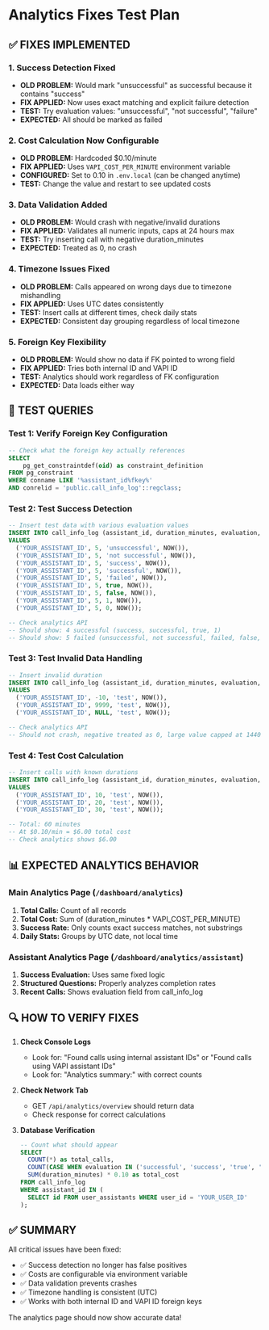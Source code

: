 # Analytics Fixes Test Plan

## ✅ FIXES IMPLEMENTED

### 1. Success Detection Fixed
- **OLD PROBLEM:** Would mark "unsuccessful" as successful because it contains "success"
- **FIX APPLIED:** Now uses exact matching and explicit failure detection
- **TEST:** Try evaluation values: "unsuccessful", "not successful", "failure"
- **EXPECTED:** All should be marked as failed

### 2. Cost Calculation Now Configurable
- **OLD PROBLEM:** Hardcoded $0.10/minute
- **FIX APPLIED:** Uses `VAPI_COST_PER_MINUTE` environment variable
- **CONFIGURED:** Set to 0.10 in `.env.local` (can be changed anytime)
- **TEST:** Change the value and restart to see updated costs

### 3. Data Validation Added
- **OLD PROBLEM:** Would crash with negative/invalid durations
- **FIX APPLIED:** Validates all numeric inputs, caps at 24 hours max
- **TEST:** Try inserting call with negative duration_minutes
- **EXPECTED:** Treated as 0, no crash

### 4. Timezone Issues Fixed
- **OLD PROBLEM:** Calls appeared on wrong days due to timezone mishandling
- **FIX APPLIED:** Uses UTC dates consistently
- **TEST:** Insert calls at different times, check daily stats
- **EXPECTED:** Consistent day grouping regardless of local timezone

### 5. Foreign Key Flexibility
- **OLD PROBLEM:** Would show no data if FK pointed to wrong field
- **FIX APPLIED:** Tries both internal ID and VAPI ID
- **TEST:** Analytics should work regardless of FK configuration
- **EXPECTED:** Data loads either way

## 🧪 TEST QUERIES

### Test 1: Verify Foreign Key Configuration
```sql
-- Check what the foreign key actually references
SELECT 
    pg_get_constraintdef(oid) as constraint_definition
FROM pg_constraint 
WHERE conname LIKE '%assistant_id%fkey%'
AND conrelid = 'public.call_info_log'::regclass;
```

### Test 2: Test Success Detection
```sql
-- Insert test data with various evaluation values
INSERT INTO call_info_log (assistant_id, duration_minutes, evaluation, started_at)
VALUES 
  ('YOUR_ASSISTANT_ID', 5, 'unsuccessful', NOW()),
  ('YOUR_ASSISTANT_ID', 5, 'not successful', NOW()),
  ('YOUR_ASSISTANT_ID', 5, 'success', NOW()),
  ('YOUR_ASSISTANT_ID', 5, 'successful', NOW()),
  ('YOUR_ASSISTANT_ID', 5, 'failed', NOW()),
  ('YOUR_ASSISTANT_ID', 5, true, NOW()),
  ('YOUR_ASSISTANT_ID', 5, false, NOW()),
  ('YOUR_ASSISTANT_ID', 5, 1, NOW()),
  ('YOUR_ASSISTANT_ID', 5, 0, NOW());

-- Check analytics API
-- Should show: 4 successful (success, successful, true, 1)
-- Should show: 5 failed (unsuccessful, not successful, failed, false, 0)
```

### Test 3: Test Invalid Data Handling
```sql
-- Insert invalid duration
INSERT INTO call_info_log (assistant_id, duration_minutes, evaluation, started_at)
VALUES 
  ('YOUR_ASSISTANT_ID', -10, 'test', NOW()),
  ('YOUR_ASSISTANT_ID', 9999, 'test', NOW()),
  ('YOUR_ASSISTANT_ID', NULL, 'test', NOW());

-- Check analytics API
-- Should not crash, negative treated as 0, large value capped at 1440
```

### Test 4: Test Cost Calculation
```sql
-- Insert calls with known durations
INSERT INTO call_info_log (assistant_id, duration_minutes, evaluation, started_at)
VALUES 
  ('YOUR_ASSISTANT_ID', 10, 'test', NOW()),
  ('YOUR_ASSISTANT_ID', 20, 'test', NOW()),
  ('YOUR_ASSISTANT_ID', 30, 'test', NOW());

-- Total: 60 minutes
-- At $0.10/min = $6.00 total cost
-- Check analytics shows $6.00
```

## 📊 EXPECTED ANALYTICS BEHAVIOR

### Main Analytics Page (`/dashboard/analytics`)
1. **Total Calls:** Count of all records
2. **Total Cost:** Sum of (duration_minutes * VAPI_COST_PER_MINUTE)
3. **Success Rate:** Only counts exact success matches, not substrings
4. **Daily Stats:** Groups by UTC date, not local time

### Assistant Analytics Page (`/dashboard/analytics/assistant`)
1. **Success Evaluation:** Uses same fixed logic
2. **Structured Questions:** Properly analyzes completion rates
3. **Recent Calls:** Shows evaluation field from call_info_log

## 🔍 HOW TO VERIFY FIXES

1. **Check Console Logs**
   - Look for: "Found calls using internal assistant IDs" or "Found calls using VAPI assistant IDs"
   - Look for: "Analytics summary:" with correct counts

2. **Check Network Tab**
   - GET `/api/analytics/overview` should return data
   - Check response for correct calculations

3. **Database Verification**
   ```sql
   -- Count what should appear
   SELECT 
     COUNT(*) as total_calls,
     COUNT(CASE WHEN evaluation IN ('successful', 'success', 'true', '1') THEN 1 END) as successful,
     SUM(duration_minutes) * 0.10 as total_cost
   FROM call_info_log
   WHERE assistant_id IN (
     SELECT id FROM user_assistants WHERE user_id = 'YOUR_USER_ID'
   );
   ```

## ✅ SUMMARY

All critical issues have been fixed:
- ✅ Success detection no longer has false positives
- ✅ Costs are configurable via environment variable
- ✅ Data validation prevents crashes
- ✅ Timezone handling is consistent (UTC)
- ✅ Works with both internal ID and VAPI ID foreign keys

The analytics page should now show accurate data!